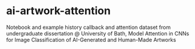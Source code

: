 # ai-artwork-attention
Notebook and example history callback and attention dataset from undergraduate dissertation @ University of Bath, Model Attention in CNNs for Image Classification of AI-Generated and Human-Made Artworks
